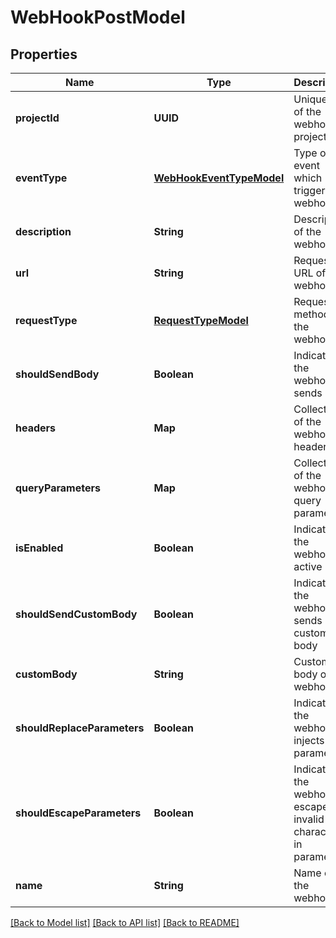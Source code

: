 # WebHookPostModel
## Properties

| Name | Type | Description | Notes |
|------------ | ------------- | ------------- | -------------|
| **projectId** | **UUID** | Unique ID of the webhook project | [default to null] |
| **eventType** | [**WebHookEventTypeModel**](WebHookEventTypeModel.md) | Type of event which triggers the webhook | [default to null] |
| **description** | **String** | Description of the webhook | [optional] [default to null] |
| **url** | **String** | Request URL of the webhook | [default to null] |
| **requestType** | [**RequestTypeModel**](RequestTypeModel.md) | Request method of the webhook | [default to null] |
| **shouldSendBody** | **Boolean** | Indicates if the webhook sends body | [default to null] |
| **headers** | **Map** | Collection of the webhook headers | [default to null] |
| **queryParameters** | **Map** | Collection of the webhook query parameters | [default to null] |
| **isEnabled** | **Boolean** | Indicates if the webhook is active | [default to null] |
| **shouldSendCustomBody** | **Boolean** | Indicates if the webhook sends custom body | [default to null] |
| **customBody** | **String** | Custom body of the webhook | [optional] [default to null] |
| **shouldReplaceParameters** | **Boolean** | Indicates if the webhook injects parameters | [default to null] |
| **shouldEscapeParameters** | **Boolean** | Indicates if the webhook escapes invalid characters in parameters | [default to null] |
| **name** | **String** | Name of the webhook | [default to null] |

[[Back to Model list]](../README.md#documentation-for-models) [[Back to API list]](../README.md#documentation-for-api-endpoints) [[Back to README]](../README.md)

